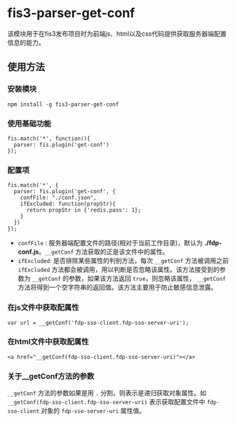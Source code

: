 # fis3-parser-get-conf

该模块用于在fis3发布项目时为前端js、html以及css代码提供获取服务器端配置信息的能力。

## 使用方法

### 安装模块
    npm install -g fis3-parser-get-conf

### 使用基础功能
    fis.match('*', function(){
      parser: fis.plugin('get-conf')
    });

### 配置项
    fis.match('*', {
      parser: fis.plugin('get-conf', {
        confFile: "./conf.json", 
        ifExcluded: function(propStr){
          return propStr in {'redis.pass': 1};
        }
      })
    });

+ `confFile` : 服务器端配置文件的路径(相对于当前工作目录)，默认为 **./fdp-conf.js**。`__getConf` 方法获取的正是该文件中的属性。
+ `ifExcluded`: 是否排除某些属性的判别方法，每次 `__getConf` 方法被调用之前 `ifExcluded` 方法都会被调用，用以判断是否忽略该属性。该方法接受到的参数为 `__getConf` 的参数，如果该方法返回 `true`，则忽略该属性， `__getConf` 方法将得到一个空字符串的返回值。该方法主要用于防止敏感信息泄露。

### 在js文件中获取配属性
    var url = __getConf('fdp-sso-client.fdp-sso-server-uri');

### 在html文件中获取配属性
    <a href="__getConf(fdp-sso-client.fdp-sso-server-uri)"></a>

### 关于__getConf方法的参数
`__getConf` 方法的参数如果是用 `.` 分割，则表示是递归获取对象属性。如 `__getConf(fdp-sso-client.fdp-sso-server-uri)` 表示获取配置文件中 `fdp-sso-client` 对象的 `fdp-sso-server-uri` 属性值。

